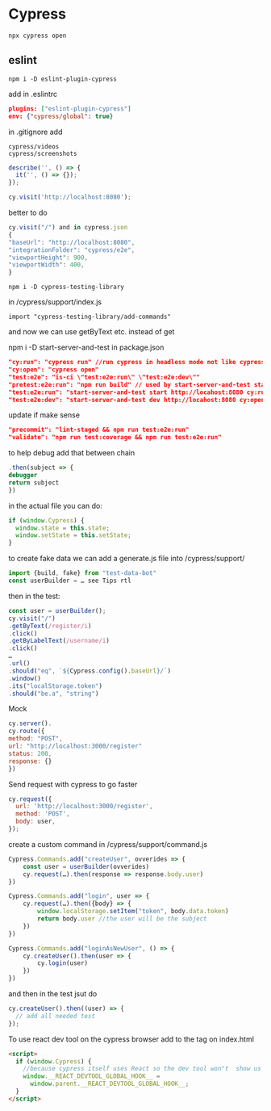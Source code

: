 # Cypress

```
npx cypress open
```

## eslint

```
npm i -D eslint-plugin-cypress
```

add in .eslintrc

```json
plugins: ["eslint-plugin-cypress"]
env: {"cypress/global": true}
```

in .gitignore add

```
cypress/videos
cypress/screenshots
```

```js
describe('', () => {
  it('', () => {});
});

cy.visit('http://localhost:8080');
```

better to do

```js
cy.visit("/") and in cypress.json
{
"baseUrl": "http://localhost:8080",
"integrationFolder": "cypress/e2e",
"viewportHeight": 900,
"viewportWidth": 400,
}
```

```
npm i -D cypress-testing-library
```

in /cypress/support/index.js

```
import "cypress-testing-library/add-commands"
```

and now we can use getByText etc. instead of get

npm i -D start-server-and-test
in package.json

```json
"cy:run": "cypress run" //run cypress in headless mode not like cypress open
"cy:open": "cypress open"
"test:e2e": "is-ci \"test:e2e:run\" \"test:e2e:dev\""
"pretest:e2e:run": "npm run build" // used by start-server-and-test start under the hood
"test:e2e:run": "start-server-and-test start http://locahost:8080 cy:run"
"test:e2e:dev": "start-server-and-test dev http://locahost:8080 cy:open"
```

update if make sense

```json
"precommit": "lint-staged && npm run test:e2e:run"
"validate": "npm run test:coverage && npm run test:e2e:run"
```

to help debug add that between chain

```js
.then(subject => {
debugger
return subject
})
```

in the actual file you can do:

```js
if (window.Cypress) {
  window.state = this.state;
  window.setState = this.setState;
}
```

to create fake data we can add a generate.js file into /cypress/support/

```js
import {build, fake} from "test-data-bot"
const userBuilder = … see Tips rtl
```

then in the test:

```js
const user = userBuilder();
cy.visit("/")
.getByText(/register/i)
.click()
.getByLabelText(/username/i)
.click()
…
.url()
.should("eq", `${Cypress.config().baseUrl}/`)
.window()
.its("localStorage.token")
.should("be.a", "string")
```

Mock

```js
cy.server().
cy.route({
method: "POST",
url: "http://localhost:3000/register"
status: 200,
response: {}
})
```

Send request with cypress to go faster

```js
cy.request({
  url: 'http://localhost:3000/register',
  method: 'POST',
  body: user,
});
```

create a custom command in /cypress/support/command.js

```js
Cypress.Commands.add("createUser", ovverides => {
	const user = userBuilder(ovverides)
	cy.request(…).then(response => response.body.user)
})

Cypress.Commands.add("login", user => {
	cy.request(…).then({body} => {
		window.localStorage.setItem("token", body.data.token)
		return body.user //the user will be the subject
	})
})

Cypress.Commands.add("loginAsNewUser", () => {
	cy.createUser().then(user => {
		cy.login(user)
	})
})
```

and then in the test jsut do

```js
cy.createUser().then((user) => {
  // add all needed test
});
```

To use react dev tool on the cypress browser add to the <head> tag on index.html

```html
<script>
  if (window.Cypress) {
    //because cypress itself uses React so the dev tool won"t  show us the good component
    window.__REACT_DEVTOOL_GLOBAL_HOOK__ =
      window.parent.__REACT_DEVTOOL_GLOBAL_HOOK__;
  }
</script>
```
